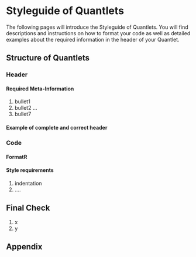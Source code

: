 # Styleguide of Quantlets

The following pages will introduce the Styleguide of Quantlets. 
You will find descriptions and instructions on how to format your 
code as well as detailed examples about the required information 
in the header of your Quantlet.

## Structure of Quantlets

### Header
#### Required Meta-Information
1. bullet1
2. bullet2
...
7. bullet7

#### Example of complete and correct header

### Code

#### FormatR

#### Style requirements
1. indentation
2. ....

## Final Check
1. x
2. y

## Appendix

